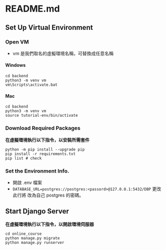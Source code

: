 # README.md
## Set Up Virtual Environment
### Open VM
* vm 是我們取名的虛擬環境名稱，可替換成任意名稱
#### Windows
```shell=
cd backend
python3 -m venv vm
vm\Scripts\activate.bat
```

#### Mac
```shell=
cd backend
python3 -m venv vm
source tutorial-env/bin/activate
```

### Download Required Packages
**在虛擬環境執行以下指令，以安裝所需套件**
```shell=
python -m pip install --upgrade pip
pip install -r requirements.txt
pip list # check
```

### Set the Environment Info.
* 開啟 .env 檔案
* `DATABASE_URL=postgres://postgres:<passord>@127.0.0.1:5432/DBP` 更改此行將 <password> 改為自己 postgres 的密碼。
  
## Start Django Server
**在虛擬環境執行以下指令，以開啟環境伺服器**
```shell=
cd online_course
python manage.py migrate
python manage.py runserver
```
